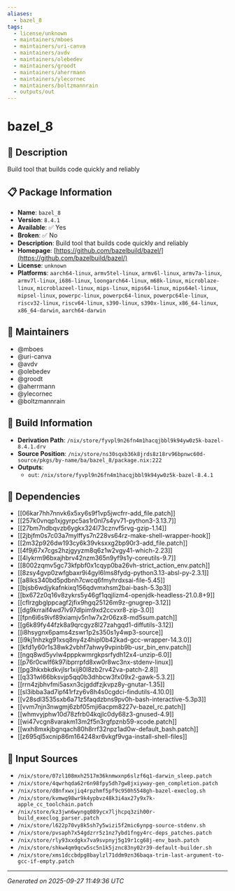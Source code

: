 ```yaml
---
aliases:
  - bazel_8
tags:
  - license/unknown
  - maintainers/mboes
  - maintainers/uri-canva
  - maintainers/avdv
  - maintainers/olebedev
  - maintainers/groodt
  - maintainers/aherrmann
  - maintainers/ylecornec
  - maintainers/boltzmannrain
  - outputs/out
---
```


# bazel_8

## 📝 Description

Build tool that builds code quickly and reliably

## 📋 Package Information

- **Name**: `bazel_8`
- **Version**: `8.4.1`
- **Available**: ✅ Yes
- **Broken**: ✅ No
- **Description**: Build tool that builds code quickly and reliably
- **Homepage**: [https://github.com/bazelbuild/bazel/](https://github.com/bazelbuild/bazel/)
- **License**: `unknown`
- **Platforms**: `aarch64-linux`, `armv5tel-linux`, `armv6l-linux`, `armv7a-linux`, `armv7l-linux`, `i686-linux`, `loongarch64-linux`, `m68k-linux`, `microblaze-linux`, `microblazeel-linux`, `mips-linux`, `mips64-linux`, `mips64el-linux`, `mipsel-linux`, `powerpc-linux`, `powerpc64-linux`, `powerpc64le-linux`, `riscv32-linux`, `riscv64-linux`, `s390-linux`, `s390x-linux`, `x86_64-linux`, `x86_64-darwin`, `aarch64-darwin`
## 👥 Maintainers

- @mboes
- @uri-canva
- @avdv
- @olebedev
- @groodt
- @aherrmann
- @ylecornec
- @boltzmannrain


## 🔧 Build Information

- **Derivation Path**: `/nix/store/fyvpl9n26fn4m1hacqjbbl9k94yw0z5k-bazel-8.4.1.drv`
- **Source Position**: `/nix/store/ns30sqxb36k8jrds8z18rv96bpnwc60d-source/pkgs/by-name/ba/bazel_8/package.nix:222`
- **Outputs**:
  - `out`:  `/nix/store/fyvpl9n26fn4m1hacqjbbl9k94yw0z5k-bazel-8.4.1`

## 🔗 Dependencies

- [[06kar7hh7nnvk6x5xy6s9f1vp5jwcfrr-add_file.patch]]
- [[257k0vnqp1xjgyrpc5as1r0nl7s4yv71-python3-3.13.7]]
- [[27bm7ndbqvzb6ygkx324l73cznvf5rvg-gzip-1.14]]
- [[2jbjfm0s7c03a7mylffys7n228vs64rz-make-shell-wrapper-hook]]
- [[2m32p926dw193cy6k39vksxxg2bp90r3-add_file.patch]]
- [[4f9j67x7cgs2hzjgyyzm8q6z1w2vgy41-which-2.23]]
- [[4lykrm96bxajhbrv42nzm365n9yf9s1y-coreutils-9.7]]
- [[8002zqmv5gc73kfpbf0x1cqyp0ba26vh-strict_action_env.patch]]
- [[8zsy4gvp0zwfgbaxr9i4gyl6lms8fydg-python3.13-absl-py-2.3.1]]
- [[a8lks340bd5pdbnh7cwcq6fmyhrdxsai-file-5.45]]
- [[bjsb6wdjykafnkixq156qdvmxhsm2bai-bash-5.3p3]]
- [[bx672z0q16v8zykrs5y46gf1qqjlizm4-openjdk-headless-21.0.8+9]]
- [[cflrzgbglppcagf2jfix9hgq25126m9z-gnugrep-3.12]]
- [[dg9krraif4wd7lv97dlpim9xd2ccvxr8-zip-3.0]]
- [[fpn6i6s9ivf89xiamjv5n1w7x2r06zx8-md5sum.patch]]
- [[g6k89fy44fzk8a9qrcgyz8l27zahgqd1-diffutils-3.12]]
- [[i8hsygnx6pams4zswr1p2s350s1y4wp3-source]]
- [[i9kj1nhzkg91xsq8ny4z4hipl0b42kad-gcc-wrapper-14.3.0]]
- [[kfd1y60r1s38wk2vbhf7ahwy9vpinb9b-usr_bin_env.patch]]
- [[ngq8wd5yvlw4pppkwmrgkpsrfydh12x4-unzip-6.0]]
- [[p76r0cwlf6k97ibprrpfd8xw0r8wc3nx-stdenv-linux]]
- [[pg3hkxbkdkvjlsr1xij80l8zb2rv42va-patch-2.8]]
- [[q331wl66bksvjp5qq0b3dhbcw3fx09x2-gawk-5.3.2]]
- [[rrn4zjbhvfmi5asxn3cjgddfzjkvpz8y-gnutar-1.35]]
- [[sl3ibba3ad7ipf41rfzy6v8h4s0cgdci-findutils-4.10.0]]
- [[v28sdl3535sxb6a71z5faqdzbns9pv0h-bash-interactive-5.3p3]]
- [[vvm7njn3nwgmj6zbf05mji6acpm8227v-bazel_rc.patch]]
- [[whmvyjphw10d78zfrb04kqjlc0dy68z3-gnused-4.9]]
- [[wi47vcgn8varakm13m2f5n3rgfpznb59-xcode.patch]]
- [[wxh8mxkjbgnqach80h8rrf32npz1ad0w-default_bash.patch]]
- [[z695ql5xcnip86m164248xr6vkgf9vga-install-shell-files]]

## 📁 Input Sources

- `/nix/store/07zl108mxh2517m36knmwxnp6slzf6q1-darwin_sleep.patch`
- `/nix/store/4qwrhqda62r6n98fpy5dh7gw8jxiyway-gen_completion.patch`
- `/nix/store/d8nfxwxjiq4rpzhmf5pf9c950h5548gh-bazel-execlog.sh`
- `/nix/store/kvmwg98wr9k4ypbvz48k3i4ax27y9x7k-apple_cc_toolchain.patch`
- `/nix/store/kz3jwn6wyngq089ycx7ljhcpq3zih00r-build_execlog_parser.patch`
- `/nix/store/l622p70vy8k5sh7y5wizi5f2mic6ynpg-source-stdenv.sh`
- `/nix/store/pvsaph7x54gdzrr5z1nz7ybd1fngy4rc-deps_patches.patch`
- `/nix/store/rly93xxdgkx7va9svpnyj5g19r1cg68j-env_bash.patch`
- `/nix/store/shkw4qm9qcw5sc5n1k5jznc83ny02r39-default-builder.sh`
- `/nix/store/xms1dccbdpg8baylzl71ddm9zn36baqa-trim-last-argument-to-gcc-if-empty.patch`

---
*Generated on 2025-09-27 11:49:36 UTC*
